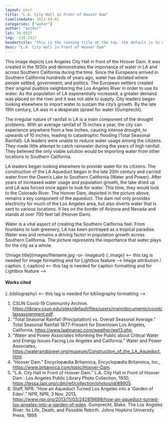 ```yaml
---
layout: post
title: "L.A. City Hall in Front of Hoover Dam"
timelinedate: 2013-09-01
categories: ["water"]
author: "author"
lat: 34.0537
lng: -118.2427
headertitle: "this is the running title at the top. the default is to display the site title, so to activate the running title you will need to uncomment in the post.html layout"
desc: "L.A. City Hall in Front of Hoover Dam"
---
```



This image depicts Los Angeles City Hall in front of the Hoover Dam. It was created in the 1930s and demonstrates the importance of water in LA and across Southern California during the time. Since the Europeans arrived in Southern California hundreds of years ago, water has dictated where people settled, government, and politics. The European settlers created their original pueblos neighboring the Los Angeles River in order to use its water. As the population of LA exponentially increased, a greater demand was placed on the river and it was not able to supply. City leaders began looking elsewhere to import water to sustain the city’s growth. By the late 19th century, LA was in a desperate sprawl for water (Gumprecht). 

The irregular nature of rainfall in LA is a main component of the drought problems. With an average rainfall of 15 inches a year, the city can experience anywhere from a few inches, causing intense drought, to upwards of 10 inches, leading to catastrophic flooding (Total Seasonal Rainfall). LA leaders were unable to reduce water usage among the citizens. They made little attempt to catch rainwater during the years of high rainfall. They believed the only viable solution would be importing water from other locations to Southern California. 

LA leaders began looking elsewhere to provide water for its citizens. The construction of the LA Aqueduct began in the late 20th century and carried water from the Owen’s Lake to Southern California (Water and Power). After years of increased water usage and population growth, the lake dried up and LA was forced once again to look for water. This time, they would look to the Colorado River. The Hoover Dam, depicted in the picture above, remains a key component of the aqueduct. The dam not only provides electricity for much of the Los Angeles area, but also diverts water that is sent to various locations. It lies on the border of Arizona and Nevada and stands at over 700 feet tall (Hoover Dam). 

Water is a vital aspect of creating the Southern California feel. From fountains to lush greenery, LA has been portrayed as a tropical paradise. Water was and remains a driving factor in population growth across Southern California. The picture represents the importance that water plays for the city as a whole.


![Image title](images/filename.jpg -or- imageurl)
   {:.image} <-- this tag is needed for image formatting and for Lightbox feature -->
Image attribution / caption.
   {:.caption} <-- this tag is needed for caption formatting and for Lightbox feature -->


#### Works cited


{:.bibliography} <-- this tag is needed for bibliography formatting -->
1. CSUN Covid-19 Community Archive. https://library.csun.edu/sites/default/files/users/main/documents/covidclassassignment.pdf.
2. “Total Seasonal Rainfall (Precipitation) vs. Overall Seasonal Average.” Total Seasonal Rainfall 1877-Present for Downtown Los Angeles, California, https://www.laalmanac.com/weather/we13.php. 
3. “Water and Power Associates Informing the Public about Critical Water and Energy Issues Facing Los Angeles and California.” Water and Power Associates, https://waterandpower.org/museum/Construction_of_the_LA_Aqueduct.html. 
4. “Hoover Dam.” Encyclopædia Britannica, Encyclopædia Britannica, Inc., https://www.britannica.com/topic/Hoover-Dam. 
5. “L.A. City Hall in Front of Hoover Dam.” L.A. City Hall in Front of Hoover Dam : Los Angeles Public Library Photo Collection, 1930, https://tessa.lapl.org/cdm/ref/collection/photos/id/89905.
6. Staff, NPR. “How an Aqueduct Turned Los Angeles into a 'Garden of Eden'.” NPR, NPR, 3 Nov. 2013, https://www.npr.org/2013/11/03/242819699/how-an-aqueduct-turned-los-angeles-into-a-garden-of-eden. Gumprecht, Blake. The Los Angeles River: Its Life, Death, and Possible Rebirth. Johns Hopkins University Press, 1999.
